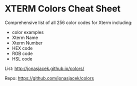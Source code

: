 # XTERM Colors Cheat Sheet
Comprehensive list of all 256 color codes for Xterm including: 

* color examples
* Xterm Name
* Xterm Number
* HEX code
* RGB code
* HSL code

List: http://jonasjacek.github.io/colors/

Repo: https://github.com/jonasjacek/colors
